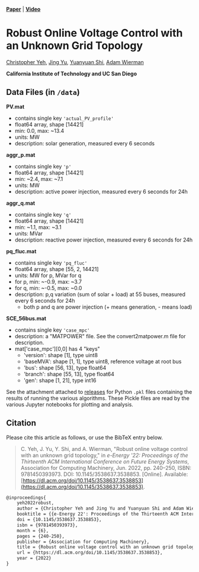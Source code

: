 [**Paper**](https://dl.acm.org/doi/10.1145/3538637.3538853) |
[**Video**](https://youtu.be/iDhDfDrXqoA)

# Robust Online Voltage Control with an Unknown Grid Topology

[Christopher Yeh](https://chrisyeh96.github.io/), [Jing Yu](https://scholar.google.com/citations?user=akiDVE8AAAAJ&hl=en), [Yuanyuan Shi](https://yyshi.eng.ucsd.edu/), [Adam Wierman](https://adamwierman.com/)

**California Institute of Technology and UC San Diego**


## Data Files (in `/data`)

**PV.mat**
- contains single key `'actual_PV_profile'`
- float64 array, shape [14421]
- min: 0.0, max: ~13.4
- units: MW
- description: solar generation, measured every 6 seconds

**aggr_p.mat**
- contains single key `'p'`
- float64 array, shape [14421]
- min: ~2.4, max: ~7.1
- units: MW
- description: active power injection, measured every 6 seconds for 24h

**aggr_q.mat**
- contains single key `'q'`
- float64 array, shape [14421]
- min: ~1.1, max: ~3.1
- units: MVar
- description: reactive power injection, measured every 6 seconds for 24h

**pq_fluc.mat**
- contains single key `'pq_fluc'`
- float64 array, shape [55, 2, 14421]
- units: MW for p, MVar for q
- for p, min: ~-0.9, max: ~3.7
- for q, min: ~-0.5, max: ~0.0
- description: p,q variation (sum of solar + load) at 55 buses, measured every 6 seconds for 24h
  - both p and q are power injection (+ means generation, - means load)

**SCE_56bus.mat**
- contains single key `'case_mpc'`
- description: a "MATPOWER" file. See the convert2matpower.m file for description.
- mat['case_mpc'][0,0] has 4 "keys"
    - 'version': shape [1], type uint8
    - 'baseMVA': shape [1, 1], type uint8, reference voltage at root bus
    - 'bus': shape [56, 13], type float64
    - 'branch': shape [55, 13], type float64
    - 'gen': shape [1, 21], type int16

See the attachment attached to [releases](https://github.com/chrisyeh96/voltctrl/releases) for Python `.pkl` files containing the results of running the various algorithms. These Pickle files are read by the various Jupyter notebooks for plotting and analysis.


## Citation

Please cite this article as follows, or use the BibTeX entry below.

> C. Yeh, J. Yu, Y. Shi, and A. Wierman, "Robust online voltage control with an unknown grid topology," in _e-Energy '22: Proceedings of the Thirteenth ACM International Conference on Future Energy Systems_, Association for Computing Machinery, Jun. 2022, pp. 240–250, ISBN: 9781450393973. DOI: 10.1145/3538637.3538853. [Online]. Available: [https://dl.acm.org/doi/10.1145/3538637.3538853](https://dl.acm.org/doi/10.1145/3538637.3538853).

```tex
@inproceedings{
    yeh2022robust,
    author = {Christopher Yeh and Jing Yu and Yuanyuan Shi and Adam Wierman},
    booktitle = {{e-Energy 22': Proceedings of the Thirteenth ACM International Conference on Future Energy Systems}},
    doi = {10.1145/3538637.3538853},
    isbn = {9781450393973},
    month = {6},
    pages = {240-250},
    publisher = {Association for Computing Machinery},
    title = {Robust online voltage control with an unknown grid topology},
    url = {https://dl.acm.org/doi/10.1145/3538637.3538853},
    year = {2022}
}
```
